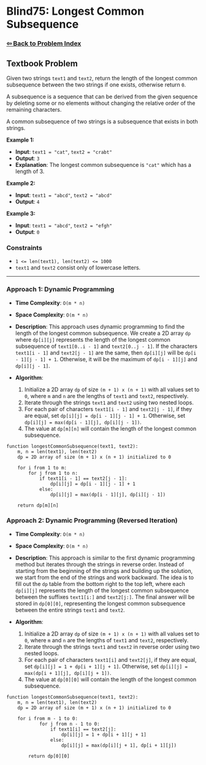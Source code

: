 # Blind75: Longest Common Subsequence

### [⇦ Back to Problem Index](../../index.md)

## Textbook Problem

Given two strings `text1` and `text2`, return the length of the longest common subsequence between the two strings if one exists, otherwise return `0`.

A subsequence is a sequence that can be derived from the given sequence by deleting some or no elements without changing the relative order of the remaining characters.

A common subsequence of two strings is a subsequence that exists in both strings.

**Example 1:**

-   **Input**: `text1 = "cat"`, `text2 = "crabt"`
-   **Output**: `3`
-   **Explanation**: The longest common subsequence is `"cat"` which has a length of 3.

**Example 2:**

-   **Input**: `text1 = "abcd"`, `text2 = "abcd"`
-   **Output**: `4`

**Example 3:**

-   **Input**: `text1 = "abcd"`, `text2 = "efgh"`
-   **Output**: `0`

### Constraints

-   `1 <= len(text1), len(text2) <= 1000`
-   `text1` and `text2` consist only of lowercase letters.

---

### Approach 1: Dynamic Programming

-   **Time Complexity**: `O(m * n)`
-   **Space Complexity**: `O(m * n)`
-   **Description**: This approach uses dynamic programming to find the length of the longest common subsequence. We create a 2D array `dp` where `dp[i][j]` represents the length of the longest common subsequence of `text1[0..i - 1]` and `text2[0..j - 1]`. If the characters `text1[i - 1]` and `text2[j - 1]` are the same, then `dp[i][j]` will be `dp[i - 1][j - 1] + 1`. Otherwise, it will be the maximum of `dp[i - 1][j]` and `dp[i][j - 1]`.
-   **Algorithm**:

    1. Initialize a 2D array `dp` of size `(m + 1) x (n + 1)` with all values set to `0`, where `m` and `n` are the lengths of `text1` and `text2`, respectively.
    2. Iterate through the strings `text1` and `text2` using two nested loops.
    3. For each pair of characters `text1[i - 1]` and `text2[j - 1]`, if they are equal, set `dp[i][j] = dp[i - 1][j - 1] + 1`. Otherwise, set `dp[i][j] = max(dp[i - 1][j], dp[i][j - 1])`.
    4. The value at `dp[m][n]` will contain the length of the longest common subsequence.

```pseudo
function longestCommonSubsequence(text1, text2):
    m, n = len(text1), len(text2)
    dp = 2D array of size (m + 1) x (n + 1) initialized to 0

    for i from 1 to m:
        for j from 1 to n:
            if text1[i - 1] == text2[j - 1]:
                dp[i][j] = dp[i - 1][j - 1] + 1
            else:
                dp[i][j] = max(dp[i - 1][j], dp[i][j - 1])

    return dp[m][n]
```

### Approach 2: Dynamic Programming (Reversed Iteration)

-   **Time Complexity**: `O(m * n)`
-   **Space Complexity**: `O(m * n)`
-   **Description**: This approach is similar to the first dynamic programming method but iterates through the strings in reverse order. Instead of starting from the beginning of the strings and building up the solution, we start from the end of the strings and work backward. The idea is to fill out the `dp` table from the bottom right to the top left, where each `dp[i][j]` represents the length of the longest common subsequence between the suffixes `text1[i:]` and `text2[j:]`. The final answer will be stored in `dp[0][0]`, representing the longest common subsequence between the entire strings `text1` and `text2`.
-   **Algorithm**:

    1. Initialize a 2D array `dp` of size `(m + 1) x (n + 1)` with all values set to `0`, where `m` and `n` are the lengths of `text1` and `text2`, respectively.
    2. Iterate through the strings `text1` and `text2` in reverse order using two nested loops.
    3. For each pair of characters `text1[i]` and `text2[j]`, if they are equal, set `dp[i][j] = 1 + dp[i + 1][j + 1]`. Otherwise, set `dp[i][j] = max(dp[i + 1][j], dp[i][j + 1])`.
    4. The value at `dp[0][0]` will contain the length of the longest common subsequence.

```pseudo
function longestCommonSubsequence(text1, text2):
    m, n = len(text1), len(text2)
    dp = 2D array of size (m + 1) x (n + 1) initialized to 0

    for i from m - 1 to 0:
            for j from n - 1 to 0:
                if text1[i] == text2[j]:
                    dp[i][j] = 1 + dp[i + 1][j + 1]
                else:
                    dp[i][j] = max(dp[i][j + 1], dp[i + 1][j])

        return dp[0][0]
```

